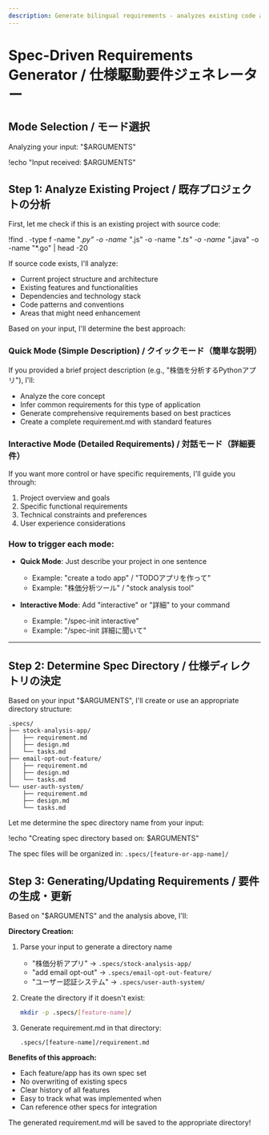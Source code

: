 ```yaml
---
description: Generate bilingual requirements - analyzes existing code and supports both quick mode and interactive mode
---
```


# Spec-Driven Requirements Generator / 仕様駆動要件ジェネレーター

## Mode Selection / モード選択

Analyzing your input: "$ARGUMENTS"

!echo "Input received: $ARGUMENTS"

## Step 1: Analyze Existing Project / 既存プロジェクトの分析

First, let me check if this is an existing project with source code:

!find . -type f -name "*.py" -o -name "*.js" -o -name "*.ts" -o -name "*.java" -o -name "*.go" | head -20

If source code exists, I'll analyze:
- Current project structure and architecture
- Existing features and functionalities  
- Dependencies and technology stack
- Code patterns and conventions
- Areas that might need enhancement

Based on your input, I'll determine the best approach:

### Quick Mode (Simple Description) / クイックモード（簡単な説明）
If you provided a brief project description (e.g., "株価を分析するPythonアプリ"), I'll:
- Analyze the core concept
- Infer common requirements for this type of application
- Generate comprehensive requirements based on best practices
- Create a complete requirement.md with standard features

### Interactive Mode (Detailed Requirements) / 対話モード（詳細要件）
If you want more control or have specific requirements, I'll guide you through:
1. Project overview and goals
2. Specific functional requirements
3. Technical constraints and preferences
4. User experience considerations

### How to trigger each mode:
- **Quick Mode**: Just describe your project in one sentence
  - Example: "create a todo app" / "TODOアプリを作って"
  - Example: "株価分析ツール" / "stock analysis tool"

- **Interactive Mode**: Add "interactive" or "詳細" to your command
  - Example: "/spec-init interactive"
  - Example: "/spec-init 詳細に聞いて"

---

## Step 2: Determine Spec Directory / 仕様ディレクトリの決定

Based on your input "$ARGUMENTS", I'll create or use an appropriate directory structure:

```
.specs/
├── stock-analysis-app/
│   ├── requirement.md
│   ├── design.md
│   └── tasks.md
├── email-opt-out-feature/
│   ├── requirement.md
│   ├── design.md
│   └── tasks.md
└── user-auth-system/
    ├── requirement.md
    ├── design.md
    └── tasks.md
```

Let me determine the spec directory name from your input:

!echo "Creating spec directory based on: $ARGUMENTS"

The spec files will be organized in: `.specs/[feature-or-app-name]/`

## Step 3: Generating/Updating Requirements / 要件の生成・更新

Based on "$ARGUMENTS" and the analysis above, I'll:

**Directory Creation:**
1. Parse your input to generate a directory name
   - "株価分析アプリ" → `.specs/stock-analysis-app/`
   - "add email opt-out" → `.specs/email-opt-out-feature/`
   - "ユーザー認証システム" → `.specs/user-auth-system/`

2. Create the directory if it doesn't exist:
   ```bash
   mkdir -p .specs/[feature-name]/
   ```

3. Generate requirement.md in that directory:
   ```
   .specs/[feature-name]/requirement.md
   ```

**Benefits of this approach:**
- Each feature/app has its own spec set
- No overwriting of existing specs
- Clear history of all features
- Easy to track what was implemented when
- Can reference other specs for integration

The generated requirement.md will be saved to the appropriate directory!